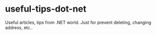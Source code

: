 # useful-tips-dot-net
Useful articles, tips from .NET world. Just for prevent deleting, changing address, etc..

